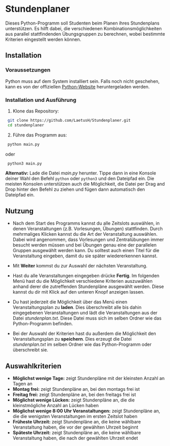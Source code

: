 # Stundenplaner

Dieses Python-Programm soll Studenten beim Planen ihres Stundenplans unterstützen. Es hilft dabei, die verschiedenen Kombinationsmöglichkeiten aus parallel stattfindenden Übungsgruppen zu berechnen, wobei bestimmte Kriterien eingestellt werden können. 

## Installation
### Voraussetzungen
Python muss auf dem System installiert sein. Falls noch nicht geschehen, kann es von der offiziellen [Python-Website](https://www.python.org/downloads/) heruntergeladen werden.

### Installation und Ausführung
1. Klone das Repository:
```bash
 git clone https://github.com/LaetusH/Stundenplaner.git
 cd stundenplaner
```

2. Führe das Programm aus:
```bash
 python main.py
```
oder
```bash
 python3 main.py
```

**Alternativ:**
Lade die Datei *main.py* herunter. Tippe dann in eine Konsole deiner Wahl den Befehl ```python``` oder ```python3``` und den Dateipfad ein. Die meisten Konsolen unterstützen auch die Möglichkeit, die Datei per Drag and Drop hinter den Befehl zu ziehen und fügen dann automatisch den Dateipfad ein.
    
## Nutzung

+ Nach dem Start des Programms kannst du alle Zeitslots auswählen, in denen Veranstaltungen (z.B. Vorlesungen, Übungen) stattfinden. Durch mehrmaliges Klicken kannst du die Art der Veranstaltung auswählen. Dabei wird angenommen, dass Vorlesungen und Zentralübungen immer besucht werden müssen und bei Übungen genau eine der parallelen Gruppen ausgewählt werden kann. Du solltest auch einen Titel für die Veranstaltung eingeben, damit du sie später wiedererkennen kannst.

+ Mit **Weiter** kommst du zur Auswahl der nächsten Veranstaltung.

+ Hast du alle Veranstaltungen eingegeben drücke **Fertig**. Im folgenden Menü hast du die Möglichkeit verschiedene Kriterien auszuwählen anhand derer die zutreffenden Stundenpläne ausgewählt werden. Diese kannst du dir mit Klick auf den unteren Knopf anzeigen lassen.

+ Du hast jederzeit die Möglichkeit über das Menü einen Veranstaltungsplan zu **laden**. Dies überschreibt alle bis dahin eingegebenen Veranstaltungen und lädt die Veranstaltungen aus der Datei *stundenplan.txt*. Diese Datei muss sich im selben Ordner wie das Python-Programm befinden.

+ Bei der Auswahl der Kriterien hast du außerdem die Möglichkeit den Veranstaltungsplan zu **speichern**. Dies erzeugt die Datei *stundenplan.txt* im selben Ordner wie das Python-Programm oder überschreibt sie.

## Auswahlkriterien

- **Möglichst wenige Tage:** zeigt Stundenpläne mit der kleinsten Anzahl an Tagen an
- **Montag frei:** zeigt Stundenpläne an, bei den montags frei ist
- **Freitag frei:** zeigt Stundenpläne an, bei den freitags frei ist
- **Möglichst wenige Lücken:** zeigt Stundenpläne an, die die kleinstmögliche Anzahl an Lücken haben
- **Möglichst wenige 8:00 Uhr Veranstaltungen:** zeigt Stundenpläne an, die die wenigsten Veranstaltungen im ersten Zeitslot haben
- **Früheste Uhrzeit:** zeigt Stundenpläne an, die keine wählbare Veranstaltung haben, die vor der gewählten Uhrzeit beginnt
- **Späteste Uhrzeit:** zeigt Stundenpläne an, die keine wählbare Veranstaltung haben, die nach der gewählten Uhrzeit endet
